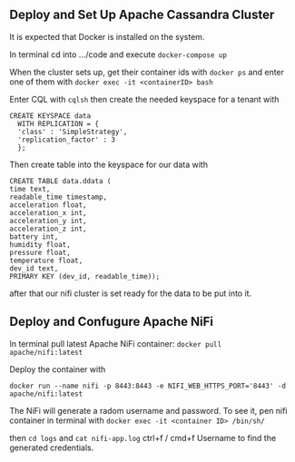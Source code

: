 
## Deploy and Set Up Apache Cassandra Cluster

It is expected that Docker is installed on the system. 

In terminal cd into .../code and execute
`docker-compose up`

When the cluster sets up, get their container ids with 
`docker ps` and enter one of them with 
`docker exec -it <containerID> bash`

Enter CQL with `cqlsh` then create the needed keyspace for a tenant with
```
CREATE KEYSPACE data
  WITH REPLICATION = {
  'class' : 'SimpleStrategy',
  'replication_factor' : 3
  };
```
Then create table into the keyspace for our data with 
```
CREATE TABLE data.ddata (
time text,
readable_time timestamp,
acceleration float,
acceleration_x int,
acceleration_y int,
acceleration_z int,
battery int,
humidity float,
pressure float,
temperature float,
dev_id text,
PRIMARY KEY (dev_id, readable_time));
```

after that our nifi cluster is set ready for the data to be put into it.

## Deploy and Confugure Apache NiFi

In terminal pull latest Apache NiFi container: `docker pull apache/nifi:latest`


Deploy the container with


`docker run --name nifi -p 8443:8443 -e NIFI_WEB_HTTPS_PORT='8443' -d apache/nifi:latest`

The NiFi will generate a radom username and password. To see it, pen nifi container in terminal with `docker exec -it <container ID> /bin/sh/`

then `cd logs` and `cat nifi-app.log` ctrl+f / cmd+f Username to find the generated credentials.


